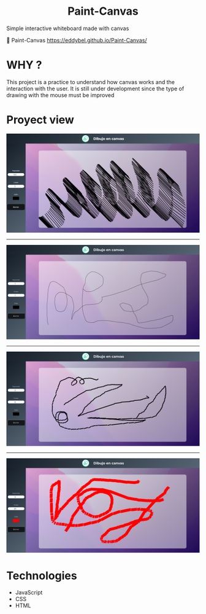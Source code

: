<h1 align="center">Paint-Canvas</h1>

Simple interactive whiteboard made with canvas

:link: Paint-Canvas https://eddybel.github.io/Paint-Canvas/

# WHY ?

This project is a practice to understand how canvas works and the interaction with the user. It is still under development since the type of drawing with the mouse must be improved

# Proyect view

![Preview de proyecto](./public/doc/preview.png)

---

![Preview2](./public/doc/Captura%20desde%202022-11-03%2019-38-47.png)

---

![Preview3](./public/doc/Captura%20desde%202022-11-03%2019-40-03.png)

---

![Preview4](./public/doc/Captura%20desde%202022-11-03%2019-39-44.png)

# Technologies

- JavaScript
- CSS
- HTML
